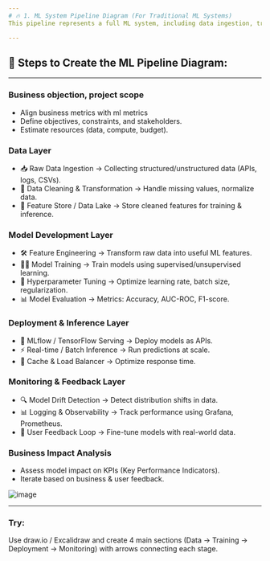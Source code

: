 ```yaml
---
# 🔥 1. ML System Pipeline Diagram (For Traditional ML Systems)
This pipeline represents a full ML system, including data ingestion, training, deployment, inference, and monitoring.

---
```

## 📌 Steps to Create the ML Pipeline Diagram:
---
### Business objection, project scope
- Align business metrics with ml metrics
- Define objectives, constraints, and stakeholders.
- Estimate resources (data, compute, budget).

### Data Layer

- 📥 Raw Data Ingestion → Collecting structured/unstructured data (APIs, logs, CSVs).
- 🔄 Data Cleaning & Transformation → Handle missing values, normalize data.
- 🏦 Feature Store / Data Lake → Store cleaned features for training & inference.

### Model Development Layer

- 🛠 Feature Engineering → Transform raw data into useful ML features.
- 🏋️‍♂️ Model Training → Train models using supervised/unsupervised learning.
- 🎯 Hyperparameter Tuning → Optimize learning rate, batch size, regularization.
- 📊 Model Evaluation → Metrics: Accuracy, AUC-ROC, F1-score.

### Deployment & Inference Layer

- 🚀 MLflow / TensorFlow Serving → Deploy models as APIs.
- ⚡ Real-time / Batch Inference → Run predictions at scale.
- 🔀 Cache & Load Balancer → Optimize response time.

### Monitoring & Feedback Layer

- 🔍 Model Drift Detection → Detect distribution shifts in data.
- 📊 Logging & Observability → Track performance using Grafana, Prometheus.
- 🔄 User Feedback Loop → Fine-tune models with real-world data.

### Business Impact Analysis
- Assess model impact on KPIs (Key Performance Indicators).
- Iterate based on business & user feedback.

![image](https://github.com/user-attachments/assets/12f91a12-4b2d-4c01-9215-d49778ea188e)

---
### Try:
Use draw.io / Excalidraw and create 4 main sections (Data → Training → Deployment → Monitoring) with arrows connecting each stage.
